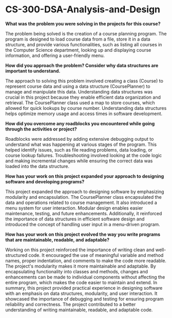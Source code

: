 # CS-300-DSA-Analysis-and-Design

<b>What was the problem you were solving in the projects for this course?</b>

The problem being solved is the creation of a course planning program. The program is designed to load course data from a file, store it in a data structure, and provide various functionalities, such as listing all courses in the Computer Science department, looking up and displaying course information, and offering a user-friendly menu.

<b>How did you approach the problem? Consider why data structures are important to understand.</b>

The approach to solving this problem involved creating a class (Course) to represent course data and using a data structure (CoursePlanner) to manage and manipulate this data. Understanding data structures was crucial in this project because they enable efficient data organization and retrieval. The CoursePlanner class used a map to store courses, which allowed for quick lookups by course number. Understanding data structures helps optimize memory usage and access times in software development.

<b>How did you overcome any roadblocks you encountered while going through the activities or project?</b>

Roadblocks were addressed by adding extensive debugging output to understand what was happening at various stages of the program. This helped identify issues, such as file reading problems, data loading, or course lookup failures. Troubleshooting involved looking at the code logic and making incremental changes while ensuring the correct data was loaded into the data structure.

<b>How has your work on this project expanded your approach to designing software and developing programs?</b>

This project expanded the approach to designing software by emphasizing modularity and encapsulation. The CoursePlanner class encapsulated the data and operations related to course management. It also introduced a menu system for user interaction. Modular design enables easier maintenance, testing, and future enhancements. Additionally, it reinforced the importance of data structures in efficient software design and introduced the concept of handling user input in a menu-driven program.

<b>How has your work on this project evolved the way you write programs that are maintainable, readable, and adaptable?</b>

Working on this project reinforced the importance of writing clean and well-structured code. It encouraged the use of meaningful variable and method names, proper indentation, and comments to make the code more readable. The project's modularity makes it more maintainable and adaptable. By encapsulating functionality into classes and methods, changes and enhancements can be made to individual components without affecting the entire program, which makes the code easier to maintain and extend.
In summary, this project provided practical experience in designing software with an emphasis on data structures, modularity, and user interaction. It showcased the importance of debugging and testing for ensuring program reliability and correctness. The project contributed to a better understanding of writing maintainable, readable, and adaptable code.
